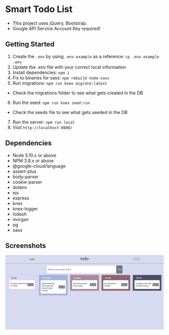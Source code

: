# Smart Todo List

- This project uses jQuery, Bootstrap. 
- Google API Service Account Key required!

## Getting Started

1. Create the `.env` by using `.env.example` as a reference: `cp .env.example .env`
2. Update the .env file with your correct local information
3. Install dependencies: `npm i`
4. Fix to binaries for sass: `npm rebuild node-sass`
5. Run migrations: `npm run knex migrate:latest`
  - Check the migrations folder to see what gets created in the DB
6. Run the seed: `npm run knex seed:run`
  - Check the seeds file to see what gets seeded in the DB
7. Run the server: `npm run local`
8. Visit `http://localhost:8080/`

## Dependencies

- Node 5.10.x or above
- NPM 3.8.x or above
- @google-cloud/language
- assert-plus
- body-parser
- cookie-parser
- dotenv
- ejs
- express
- knex
- knex-logger
- lodash
- morgan
- pg
- sass

## Screenshots

!["Homepage"](https://github.com/adamqkc/Midterm/blob/master/docs/homepage.png)
